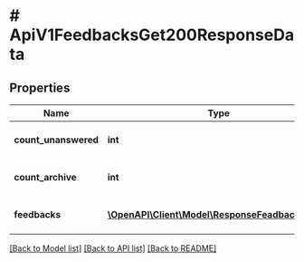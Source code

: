 # # ApiV1FeedbacksGet200ResponseData

## Properties

Name | Type | Description | Notes
------------ | ------------- | ------------- | -------------
**count_unanswered** | **int** | Количество необработанных отзывов | [optional]
**count_archive** | **int** | Количество обработанных отзывов | [optional]
**feedbacks** | [**\OpenAPI\Client\Model\ResponseFeadbackInner[]**](ResponseFeadbackInner.md) | Массив структур отзывов | [optional]

[[Back to Model list]](../../README.md#models) [[Back to API list]](../../README.md#endpoints) [[Back to README]](../../README.md)
